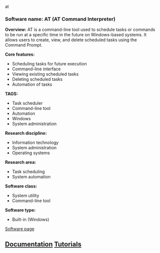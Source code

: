 at
### Software name: AT (AT Command Interpreter)

**Overview:**
AT is a command-line tool used to schedule tasks or commands to be run at a specific time in the future on Windows-based systems. It allows users to create, view, and delete scheduled tasks using the Command Prompt.

**Core features:**
- Scheduling tasks for future execution
- Command-line interface
- Viewing existing scheduled tasks
- Deleting scheduled tasks
- Automation of tasks

**TAGS:**
- Task scheduler
- Command-line tool
- Automation
- Windows
- System administration

**Research discipline:**
- Information technology
- System administration
- Operating systems

**Research area:**
- Task scheduling
- System automation

**Software class:**
- System utility
- Command-line tool

**Software type:**
- Built-in (Windows)

[Software page](https://docs.microsoft.com/en-us/windows-server/administration/windows-commands/at_1)

[Documentation](https://docs.microsoft.com/en-us/windows-server/administration/windows-commands/at_1)
[Tutorials](https://www.howtogeek.com/50259/stupid-geek-tricks-open-a-command-prompt-from-the-windows-desktop-right-click-menu/)
--------------------------------------

